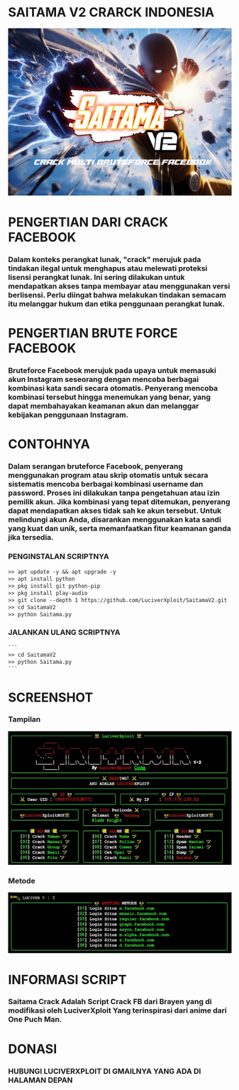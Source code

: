 # SAITAMA V2 CRARCK INDONESIA 
![template_s](https://github.com/LuciverXploit/SaitamaV2/blob/main/img/20240205_060344.jpg)
# PENGERTIAN DARI CRACK FACEBOOK
### Dalam konteks perangkat lunak, "crack" merujuk pada tindakan ilegal untuk menghapus atau melewati proteksi lisensi perangkat lunak. Ini sering dilakukan untuk mendapatkan akses tanpa membayar atau menggunakan versi berlisensi. Perlu diingat bahwa melakukan tindakan semacam itu melanggar hukum dan etika penggunaan perangkat lunak.
# PENGERTIAN BRUTE FORCE FACEBOOK
### Bruteforce Facebook merujuk pada upaya untuk memasuki akun Instagram seseorang dengan mencoba berbagai kombinasi kata sandi secara otomatis. Penyerang mencoba kombinasi tersebut hingga menemukan yang benar, yang dapat membahayakan keamanan akun dan melanggar kebijakan penggunaan Instagram.
# CONTOHNYA
### Dalam serangan bruteforce Facebook, penyerang menggunakan program atau skrip otomatis untuk secara sistematis mencoba berbagai kombinasi username dan password. Proses ini dilakukan tanpa pengetahuan atau izin pemilik akun. Jika kombinasi yang tepat ditemukan, penyerang dapat mendapatkan akses tidak sah ke akun tersebut. Untuk melindungi akun Anda, disarankan menggunakan kata sandi yang kuat dan unik, serta memanfaatkan fitur keamanan ganda jika tersedia.
### PENGINSTALAN SCRIPTNYA

  ```
  >> apt update -y && apt upgrade -y
  >> apt install python
  >> pkg install git python-pip
  >> pkg install play-audio
  >> git clone --depth 1 https://github.com/LuciverXploit/SaitamaV2.git
  >> cd SaitamaV2
  >> python Saitama.py
  ```
  ### JALANKAN ULANG SCRIPTNYA
  
    ```
    >> cd SaitamaV2
    >> python Saitama.py
    ```
# SCREENSHOT
### Tampilan
![template_s](https://github.com/LuciverXploit/SaitamaV2/blob/main/img/Picsart_24-02-05_05-50-43-365.jpg)
### Metode
![template_s](https://github.com/LuciverXploit/SaitamaV2/blob/main/img/Picsart_24-02-05_05-51-08-424.jpg)
# INFORMASI SCRIPT
### Saitama Crack Adalah Script Crack FB dari Brayen yang di modifikasi oleh LuciverXploit Yang terinspirasi dari anime dari One Puch Man.
# DONASI 
### HUBUNGI LUCIVERXPLOIT DI GMAILNYA YANG ADA DI HALAMAN DEPAN
